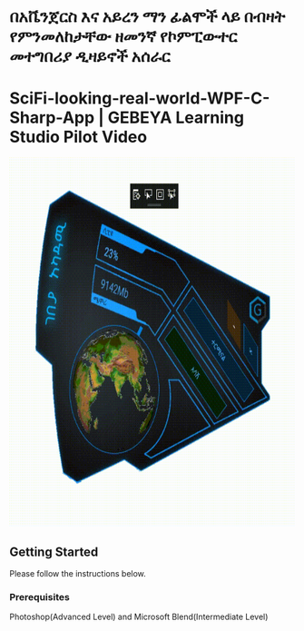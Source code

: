 # በአቬንጀርስ እና አይረን ማን ፊልሞች ላይ በብዛት የምንመለከታቸው ዘመንኛ የኮምፒውተር መተግበሪያ ዲዛይኖች አሰራር
# SciFi-looking-real-world-WPF-C-Sharp-App | GEBEYA Learning Studio Pilot Video

<p align="center">
  <img width="780" height="650" src="https://github.com/DaniDPX/SciFi-looking-real-world-WPF-C-Sharp-App/blob/master/Animated%20Snapshot.gif">
</p>

## Getting Started

Please follow the instructions below.

### Prerequisites

Photoshop(Advanced Level) and Microsoft Blend(Intermediate Level)

